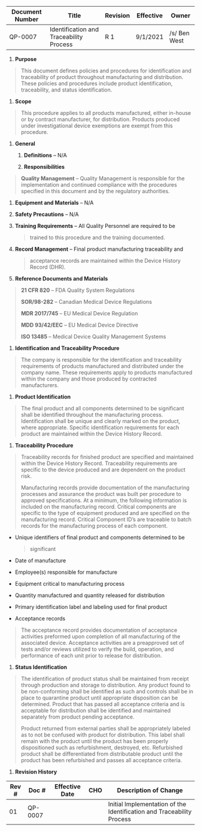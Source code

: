 Document Number|Title|Revision|Effective|Owner
---------------|-------------------------------------|---|----|-----
QP-0007|Identification and Traceability Process|R 1|9/1/2021|/s/ Ben West


1.  **Purpose**

> This document defines policies and procedures for identification and
> traceability of product throughout manufacturing and distribution.
> These policies and procedures include product identification,
> traceability, and status identification.

1.  **Scope**

> This procedure applies to all products manufactured, either in-house
> or by contract manufacturer, for distribution. Products produced under
> investigational device exemptions are exempt from this procedure.

1.  **General**

    1.  **Definitions** – N/A

    2.  **Responsibilities**

> **Quality Management** – Quality Management is responsible for the
> implementation and continued compliance with the procedures specified
> in this document and by the regulatory authorities.

1.  **Equipment and Materials** – N/A

2.  **Safety Precautions** – N/A

3.  **Training Requirements** – All Quality Personnel are required to be
    > trained to this procedure and the training documented.

4.  **Record Management** – Final product manufacturing traceability and
    > acceptance records are maintained within the Device History Record
    > (DHR).

5.  **Reference Documents and Materials**

> **21 CFR 820** – FDA Quality System Regulations
>
> **SOR/98-282** – Canadian Medical Device Regulations
>
> **MDR 2017/745** – EU Medical Device Regulation
>
> **MDD 93/42/EEC** – EU Medical Device Directive
>
> **ISO 13485** – Medical Device Quality Management Systems

1.  **Identification and Traceability Procedure**

> The company is responsible for the identification and traceability
> requirements of products manufactured and distributed under the
> company name. These requirements apply to products manufactured within
> the company and those produced by contracted manufacturers.

1.  **Product Identification**

> The final product and all components determined to be significant
> shall be identified throughout the manufacturing process.
> Identification shall be unique and clearly marked on the product,
> where appropriate. Specific identification requirements for each
> product are maintained within the Device History Record.

1.  **Traceability Procedure**

> Traceability records for finished product are specified and maintained
> within the Device History Record. Traceability requirements are
> specific to the device produced and are dependent on the product risk.
>
> Manufacturing records provide documentation of the manufacturing
> processes and assurance the product was built per procedure to
> approved specifications. At a minimum, the following information is
> included on the manufacturing record. Critical components are specific
> to the type of equipment produced and are specified on the
> manufacturing record. Critical Component ID’s are traceable to batch
> records for the manufacturing process of each component.

-   Unique identifiers of final product and components determined to be
    > significant

-   Date of manufacture

-   Employee(s) responsible for manufacture

-   Equipment critical to manufacturing process

-   Quantity manufactured and quantity released for distribution

-   Primary identification label and labeling used for final product

-   Acceptance records

> The acceptance record provides documentation of acceptance activities
> preformed upon completion of all manufacturing of the associated
> device. Acceptance activities are a preapproved set of tests and/or
> reviews utilized to verify the build, operation, and performance of
> each unit prior to release for distribution.

1.  **Status Identification**

> The identification of product status shall be maintained from receipt
> through production and storage to distribution. Any product found to
> be non-conforming shall be identified as such and controls shall be in
> place to quarantine product until appropriate disposition can be
> determined. Product that has passed all acceptance criteria and is
> acceptable for distribution shall be identified and maintained
> separately from product pending acceptance.
>
> Product returned from external parties shall be appropriately labeled
> as to not be confused with product for distribution. This label shall
> remain with the product until the product has been properly
> dispositioned such as refurbishment, destroyed, etc. Refurbished
> product shall be differentiated from distributable product until the
> product has been refurbished and passes all acceptance criteria.

1.  **Revision History**

| **Rev \#** | **Doc \#** | **Effective Date** | **CHO** | **Description of Change**                                             |
|------------|------------|--------------------|---------|-----------------------------------------------------------------------|
| 01         | QP-0007    |                    |         | Initial Implementation of the Identification and Traceability Process |

